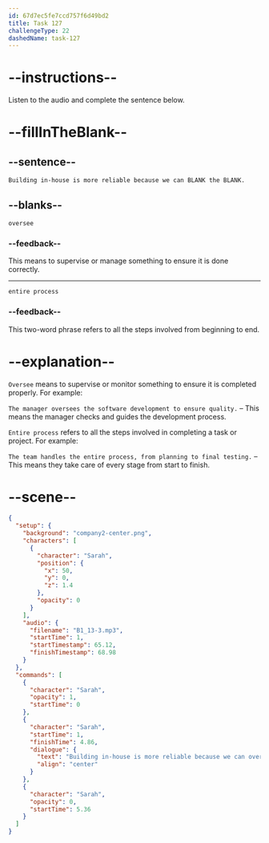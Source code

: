 ```yaml
---
id: 67d7ec5fe7ccd757f6d49bd2
title: Task 127
challengeType: 22
dashedName: task-127
---
```


<!-- (Audio) Sarah: Building in-house is more reliable because we can oversee the entire process. -->

# --instructions--

Listen to the audio and complete the sentence below.

# --fillInTheBlank--

## --sentence--

`Building in-house is more reliable because we can BLANK the BLANK.`

## --blanks--

`oversee`

### --feedback--

This means to supervise or manage something to ensure it is done correctly.  

---

`entire process`

### --feedback--

This two-word phrase refers to all the steps involved from beginning to end.  

# --explanation--

`Oversee` means to supervise or monitor something to ensure it is completed properly. For example:

`The manager oversees the software development to ensure quality.` – This means the manager checks and guides the development process.  

`Entire process` refers to all the steps involved in completing a task or project. For example:

`The team handles the entire process, from planning to final testing.` – This means they take care of every stage from start to finish.  

# --scene--

```json
{
  "setup": {
    "background": "company2-center.png",
    "characters": [
      {
        "character": "Sarah",
        "position": {
          "x": 50,
          "y": 0,
          "z": 1.4
        },
        "opacity": 0
      }
    ],
    "audio": {
      "filename": "B1_13-3.mp3",
      "startTime": 1,
      "startTimestamp": 65.12,
      "finishTimestamp": 68.98
    }
  },
  "commands": [
    {
      "character": "Sarah",
      "opacity": 1,
      "startTime": 0
    },
    {
      "character": "Sarah",
      "startTime": 1,
      "finishTime": 4.86,
      "dialogue": {
        "text": "Building in-house is more reliable because we can oversee the entire process.",
        "align": "center"
      }
    },
    {
      "character": "Sarah",
      "opacity": 0,
      "startTime": 5.36
    }
  ]
}
```
